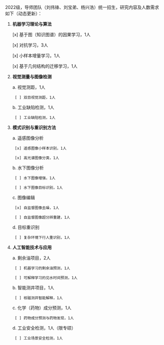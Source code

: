 2022级，导师团队（刘伟锋、刘宝弟、杨兴浩）统一招生，研究内容及人数需求如下（动态更新）：
1. **机器学习理论与算法**

    [x] 基于图（知识图谱）的因果学习，1人
    
    [x] 对抗学习，3人
    
    [x] 小样本增量学习，1人
    
    [x] 基于几何结构的迁移学习，1人
    
2. **视觉测量与图像检测**

    a. 视觉测距，1人
    
        [ ] 双目视觉测距，1人
        
    b. 工业缺陷检测，1人
    
        [ ] 工业缺陷检测，1人
        
3. **模式识别与重识别方法**

    a. 遥感图像分析
    
        [x] 遥感图像小样本识别，1人
        
        [x] 高光谱图像分类，1人
            
     b. 水下图像分析
     
        [ ] 水下图像增强，1人
        
        [ ] 水下图像目标识别，1人
        
    c. 图像编辑
    
        [x] 自监督图像去噪，1人
        
        [ ] 自监督图像超分辨重建，1人
        
    d. 目标重识别
    
        [ ] 复杂环境下行人重识别，1人
        
4. **人工智能技术与应用**

    a. 剩余油项目，2人
    
        [ ] 机器学习的剩余油预测，1人
        
        [ ] 可解释学习的见水时间预测，1人
        
    b. 智能测井项目，1人
    
        [ ] 核磁测井智能解释，1人
        
    c. 化学（药物）成分预测，1人
    
        [ ] 药物成分预测与药物发现，1人
        
    d. 工业安全检测，1人（限专硕）
    
        [ ] 工业场景安全检测，1人
